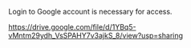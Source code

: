 Login to Google account is necessary for access.

https://drive.google.com/file/d/1YBq5-vMntm29ydh_VsSPAHY7v3ajkS_8/view?usp=sharing
